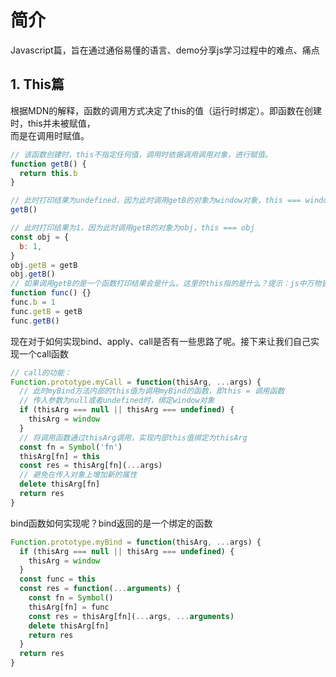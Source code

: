 # 简介

Javascript篇，旨在通过通俗易懂的语言、demo分享js学习过程中的难点、痛点

## 1. This篇

根据MDN的解释，函数的调用方式决定了this的值（运行时绑定）。即函数在创建时，this并未被赋值，  
而是在调用时赋值。

``` js
// 该函数创建时，this不指定任何值，调用时依据调用调用对象，进行赋值。
function getB() {
  return this.b
}

// 此时打印结果为undefined，因为此时调用getB的对象为window对象，this === window
getB()

// 此时打印结果为1，因为此时调用getB的对象为obj，this === obj
const obj = {
  b: 1,
}
obj.getB = getB
obj.getB() 
// 如果调用getB的是一个函数打印结果会是什么。这里的this指的是什么？提示：js中万物皆为对象
function func() {}
func.b = 1
func.getB = getB
func.getB()
```

现在对于如何实现bind、apply、call是否有一些思路了呢。接下来让我们自己实现一个call函数

```js
// call的功能：
Function.prototype.myCall = function(thisArg, ...args) {
  // 此时myBind方法内部的this值为调用myBind的函数，即this = 调用函数
  // 传入参数为null或者undefined时，绑定window对象
  if (thisArg === null || thisArg === undefined) {
    thisArg = window
  }
  // 将调用函数通过thisArg调用，实现内部this值绑定为thisArg
  const fn = Symbol('fn')
  thisArg[fn] = this
  const res = thisArg[fn](...args)
  // 避免在传入对象上增加新的属性
  delete thisArg[fn]
  return res
}
```

bind函数如何实现呢？bind返回的是一个绑定的函数

```js
Function.prototype.myBind = function(thisArg, ...args) {
  if (thisArg === null || thisArg === undefined) {
    thisArg = window
  }
  const func = this
  const res = function(...arguments) {
    const fn = Symbol()
    thisArg[fn] = func
    const res = thisArg[fn](...args, ...arguments)
    delete thisArg[fn]
    return res
  }
  return res
}
```
